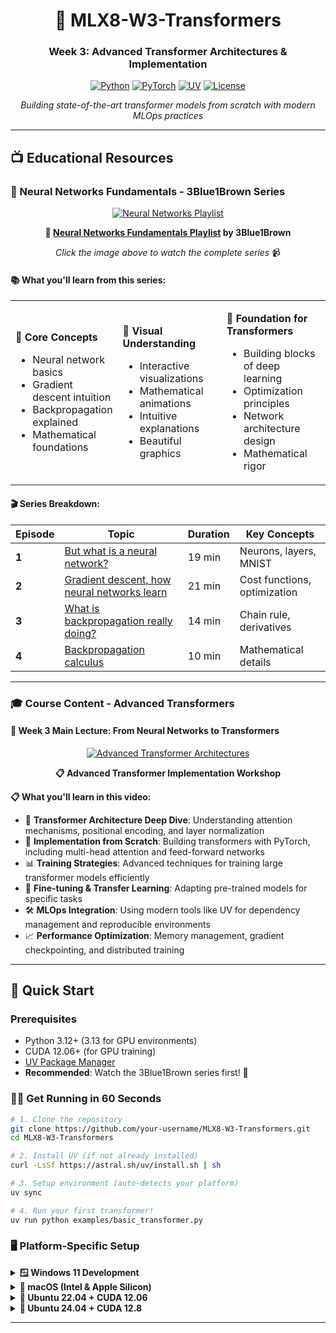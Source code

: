 <div align="center">

# 🤖 MLX8-W3-Transformers
### Week 3: Advanced Transformer Architectures & Implementation

[![Python](https://img.shields.io/badge/Python-3.12%2B-blue.svg)](https://python.org)
[![PyTorch](https://img.shields.io/badge/PyTorch-2.7%2B-red.svg)](https://pytorch.org)
[![UV](https://img.shields.io/badge/UV-Package%20Manager-green.svg)](https://docs.astral.sh/uv/)
[![License](https://img.shields.io/badge/License-MIT-yellow.svg)](LICENSE)

*Building state-of-the-art transformer models from scratch with modern MLOps practices*

</div>

---

## 📺 Educational Resources

### 🎥 Neural Networks Fundamentals - 3Blue1Brown Series

<div align="center">

[![Neural Networks Playlist](https://img.youtube.com/vi/aircAruvnKk/maxresdefault.jpg)](https://www.youtube.com/playlist?list=PLZHQObOWTQDNU6R1_67000Dx_ZCJB-3pi)

**🧠 [Neural Networks Fundamentals Playlist](https://www.youtube.com/playlist?list=PLZHQObOWTQDNU6R1_67000Dx_ZCJB-3pi) by 3Blue1Brown**

*Click the image above to watch the complete series* 📹

</div>

#### 📚 What you'll learn from this series:

<table>
<tr>
<td width="30%">

**🎯 Core Concepts**
- Neural network basics
- Gradient descent intuition
- Backpropagation explained
- Mathematical foundations

</td>
<td width="35%">

**🔬 Visual Understanding**
- Interactive visualizations
- Mathematical animations
- Intuitive explanations
- Beautiful graphics

</td>
<td width="35%">

**🚀 Foundation for Transformers**
- Building blocks of deep learning
- Optimization principles
- Network architecture design
- Mathematical rigor

</td>
</tr>
</table>

#### 🎬 Series Breakdown:

| Episode | Topic | Duration | Key Concepts |
|---------|-------|----------|--------------|
| **1** | [But what is a neural network?](https://www.youtube.com/watch?v=aircAruvnKk) | 19 min | Neurons, layers, MNIST |
| **2** | [Gradient descent, how neural networks learn](https://www.youtube.com/watch?v=IHZwWFHWa-w) | 21 min | Cost functions, optimization |
| **3** | [What is backpropagation really doing?](https://www.youtube.com/watch?v=Ilg3gGewQ5U) | 14 min | Chain rule, derivatives |
| **4** | [Backpropagation calculus](https://www.youtube.com/watch?v=tIeHLnjs5U8) | 10 min | Mathematical details |

---

### 🎓 Course Content - Advanced Transformers

#### 🎥 Week 3 Main Lecture: From Neural Networks to Transformers

<div align="center">

[![Advanced Transformer Architectures](https://img.youtube.com/vi/aircAruvnKk/maxresdefault.jpg)](https://discord.com/channels/1213520333026500719/1381608466103140453/1386679136172638238)

**📋 Advanced Transformer Implementation Workshop**


</div>

**📋 What you'll learn in this video:**
- 🔧 **Transformer Architecture Deep Dive**: Understanding attention mechanisms, positional encoding, and layer normalization
- 🚀 **Implementation from Scratch**: Building transformers with PyTorch, including multi-head attention and feed-forward networks
- 📊 **Training Strategies**: Advanced techniques for training large transformer models efficiently
- 🎯 **Fine-tuning & Transfer Learning**: Adapting pre-trained models for specific tasks
- 🛠️ **MLOps Integration**: Using modern tools like UV for dependency management and reproducible environments
- 📈 **Performance Optimization**: Memory management, gradient checkpointing, and distributed training

---

## 🚀 Quick Start

### Prerequisites
- Python 3.12+ (3.13 for GPU environments)
- CUDA 12.06+ (for GPU training)
- [UV Package Manager](https://docs.astral.sh/uv/)
- **Recommended**: Watch the 3Blue1Brown series first! 🎥

### 🏃‍♂️ Get Running in 60 Seconds

```bash
# 1. Clone the repository
git clone https://github.com/your-username/MLX8-W3-Transformers.git
cd MLX8-W3-Transformers

# 2. Install UV (if not already installed)
curl -LsSf https://astral.sh/uv/install.sh | sh

# 3. Setup environment (auto-detects your platform)
uv sync

# 4. Run your first transformer!
uv run python examples/basic_transformer.py
```

### 🖥️ Platform-Specific Setup

<details>
<summary><strong>🪟 Windows 11 Development</strong></summary>

```bash
echo "3.12" > .python-version
uv sync --extra dev
uv run python examples/cpu_training.py
```
</details>

<details>
<summary><strong>🍎 macOS (Intel & Apple Silicon)</strong></summary>

```bash
echo "3.12" > .python-version  
uv sync --extra dev
uv run python examples/cpu_training.py
```
</details>

<details>
<summary><strong>🐧 Ubuntu 22.04 + CUDA 12.06</strong></summary>

```bash
echo "3.13" > .python-version
export UV_EXTRA_INDEX_URL="https://download.pytorch.org/whl/cu121"
uv sync --extra gpu-dev
uv run python examples/gpu_training.py
```
</details>

<details>
<summary><strong>🐧 Ubuntu 24.04 + CUDA 12.8</strong></summary>

```bash
echo "3.13" > .python-version
export UV_EXTRA_INDEX_URL="https://download.pytorch.org/whl/cu128"  
uv sync --extra gpu-dev
uv run python examples/gpu_training.py
```
</details>

---
